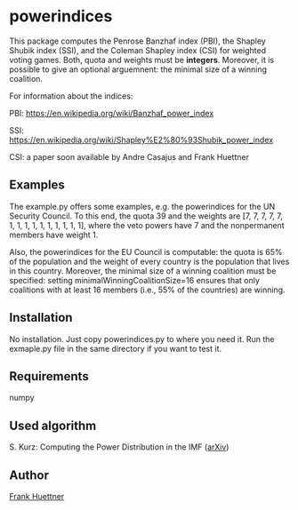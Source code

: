 # powerindices
This package computes 
the Penrose Banzhaf index (PBI), 
the Shapley Shubik index (SSI), and 
the Coleman Shapley index (CSI)
for weighted voting games. 
Both, quota and weights must be **integers**.
Moreover, it is possible to give an optional arguemnent: the minimal size of a winning coalition.

For information about the indices:

PBI: https://en.wikipedia.org/wiki/Banzhaf_power_index

SSI: https://en.wikipedia.org/wiki/Shapley%E2%80%93Shubik_power_index

CSI: a paper soon available by Andre Casajus and Frank Huettner


## Examples
The example.py offers some examples, e.g. the powerindices for the UN Security Council. To this end, the quota 39 and the weights are [7, 7, 7, 7, 7, 1, 1, 1, 1, 1, 1, 1, 1, 1, 1], where the veto powers have 7 and the nonpermanent members have weight 1. 

Also, the powerindices for the EU Council is computable: the quota is 65% of the population and the weight of every country is the population that lives in this country. Moreover, the minimal size of a winning coalition must be specified: setting minimalWinningCoalitionSize=16 ensures that only coalitions with at least 16 members (i.e., 55% of the countries) are winning.


## Installation
No installation. Just copy powerindices.py to where you need it. Run the exmaple.py file in the same directory if you want to test it.

## Requirements
numpy

## Used algorithm
S. Kurz: Computing the Power Distribution in the IMF ([arXiv](http://arxiv.org/abs/1603.01443))

## Author
[Frank Huettner](http:www.frankhuettner.de)